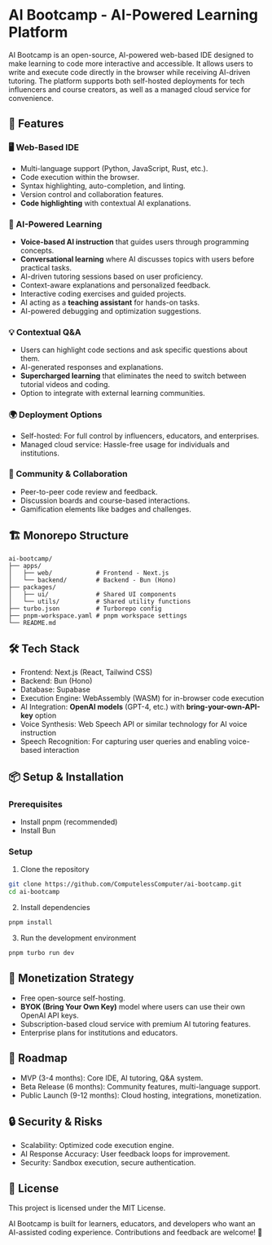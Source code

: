 # AI Bootcamp - AI-Powered Learning Platform

AI Bootcamp is an open-source, AI-powered web-based IDE designed to make learning to code more interactive and accessible. It allows users to write and execute code directly in the browser while receiving AI-driven tutoring. The platform supports both self-hosted deployments for tech influencers and course creators, as well as a managed cloud service for convenience.

## 🚀 Features

### 🖥 Web-Based IDE

- Multi-language support (Python, JavaScript, Rust, etc.).
- Code execution within the browser.
- Syntax highlighting, auto-completion, and linting.
- Version control and collaboration features.
- **Code highlighting** with contextual AI explanations.

### 🤖 AI-Powered Learning

- **Voice-based AI instruction** that guides users through programming concepts.
- **Conversational learning** where AI discusses topics with users before practical tasks.
- AI-driven tutoring sessions based on user proficiency.
- Context-aware explanations and personalized feedback.
- Interactive coding exercises and guided projects.
- AI acting as a **teaching assistant** for hands-on tasks.
- AI-powered debugging and optimization suggestions.

### 💡 Contextual Q&A

- Users can highlight code sections and ask specific questions about them.
- AI-generated responses and explanations.
- **Supercharged learning** that eliminates the need to switch between tutorial videos and coding.
- Option to integrate with external learning communities.

### 🌍 Deployment Options

- Self-hosted: For full control by influencers, educators, and enterprises.
- Managed cloud service: Hassle-free usage for individuals and institutions.

### 👥 Community & Collaboration

- Peer-to-peer code review and feedback.
- Discussion boards and course-based interactions.
- Gamification elements like badges and challenges.

## 🏗 Monorepo Structure

```
ai-bootcamp/
├── apps/
│   ├── web/            # Frontend - Next.js
│   └── backend/        # Backend - Bun (Hono)
├── packages/
│   ├── ui/             # Shared UI components
│   └── utils/          # Shared utility functions
├── turbo.json          # Turborepo config
├── pnpm-workspace.yaml # pnpm workspace settings
└── README.md
```

## 🛠 Tech Stack

- Frontend: Next.js (React, Tailwind CSS)
- Backend: Bun (Hono)
- Database: Supabase
- Execution Engine: WebAssembly (WASM) for in-browser code execution
- AI Integration: **OpenAI models** (GPT-4, etc.) with **bring-your-own-API-key** option
- Voice Synthesis: Web Speech API or similar technology for AI voice instruction
- Speech Recognition: For capturing user queries and enabling voice-based interaction

## 📦 Setup & Installation

### Prerequisites

- Install pnpm (recommended)
- Install Bun

### Setup

1. Clone the repository

```bash
git clone https://github.com/ComputelessComputer/ai-bootcamp.git
cd ai-bootcamp
```

2. Install dependencies

```bash
pnpm install
```

3. Run the development environment

```bash
pnpm turbo run dev
```

## 💪 Monetization Strategy

- Free open-source self-hosting.
- **BYOK (Bring Your Own Key)** model where users can use their own OpenAI API keys.
- Subscription-based cloud service with premium AI tutoring features.
- Enterprise plans for institutions and educators.

## 📅 Roadmap

- MVP (3-4 months): Core IDE, AI tutoring, Q&A system.
- Beta Release (6 months): Community features, multi-language support.
- Public Launch (9-12 months): Cloud hosting, integrations, monetization.

## 🔒 Security & Risks

- Scalability: Optimized code execution engine.
- AI Response Accuracy: User feedback loops for improvement.
- Security: Sandbox execution, secure authentication.

## 📄 License

This project is licensed under the MIT License.

AI Bootcamp is built for learners, educators, and developers who want an AI-assisted coding experience. Contributions and feedback are welcome! 🚀
